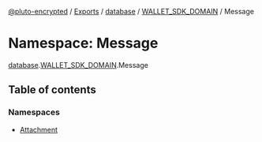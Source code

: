[@pluto-encrypted](../README.md) / [Exports](../modules.md) / [database](database-1.md) / [WALLET\_SDK\_DOMAIN](database-1.WALLET_SDK_DOMAIN.md) / Message

# Namespace: Message

[database](database-1.md).[WALLET\_SDK\_DOMAIN](database-1.WALLET_SDK_DOMAIN.md).Message

## Table of contents

### Namespaces

- [Attachment](database-1.WALLET_SDK_DOMAIN.Message.Attachment.md)
